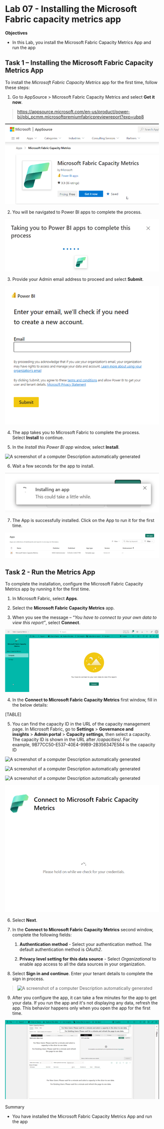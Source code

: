 # Lab 07 - Installing the Microsoft Fabric capacity metrics app

**Objectives**

- In this Lab, you install the Microsoft Fabric Capacity Metrics App and
  run the app

## Task 1 – Installing the Microsoft Fabric Capacity Metrics App

To install the *Microsoft Fabric Capacity Metrics* app for the first
time, follow these steps:

1.  Go to AppSource \> Microsoft Fabric Capacity Metrics and
    select **Get it now**.

> https://appsource.microsoft.com/en-us/product/power-bi/pbi_pcmm.microsoftpremiumfabricpreviewreport?exp=ubp8

![](./media/image1.png)

2.  You will be navigated to Power BI apps to complete the process.

![](./media/image2.png)

3.  Provide your Admin email address to proceed and select **Submit**.

![](./media/image3.png)

4.  The app takes you to Microsoft Fabric to complete the process.
    Select **Install** to continue.

5.  In the *Install this Power BI app* window, select **Install**.

![A screenshot of a computer Description automatically
generated](./media/image4.png)

6.  Wait a few seconds for the app to install.

![](./media/image5.png)

7.  The App is successfully installed. Click on the App to run it for
    the first time.

![](./media/image6.png)

## Task 2 - Run the Metrics App

To complete the installation, configure the Microsoft Fabric Capacity
Metrics app by running it for the first time.

1.  In Microsoft Fabric, select **Apps**.

2.  Select the **Microsoft Fabric Capacity Metrics** app.

3.  When you see the message – “*You have to connect to your own data to
    view this report”*, select **Connect**.

![](./media/image7.png)

4.  In the **Connect to Microsoft Fabric Capacity Metrics** first
    window, fill in the below details:

[TABLE]

5.  You can find the capacity ID in the URL of the capacity management
    page. In Microsoft Fabric, go to **Settings** \> **Governance and
    insights** \> **Admin portal** \> **Capacity settings**, then select
    a capacity. The capacity ID is shown in the URL
    after */capacities/*. For
    example, 9B77CC50-E537-40E4-99B9-2B356347E584 is the capacity ID

![A screenshot of a computer Description automatically
generated](./media/image8.png)

![A screenshot of a computer Description automatically
generated](./media/image9.png)

![A screenshot of a computer Description automatically
generated](./media/image10.png)

![](./media/image11.png)

6.  Select **Next**.

7.  In the **Connect to Microsoft Fabric Capacity Metrics** second
    window, complete the following fields:

    1.  **Authentication method** - Select your authentication method.
        The default authentication method is *OAuth2*.

    2.  **Privacy level setting for this data source** -
        Select *Organizational* to enable app access to all the data
        sources in your organization.

8.  Select **Sign in and continue**. Enter your tenant details to
    complete the sign in process.

> ![A screenshot of a computer Description automatically
> generated](./media/image12.png)

9.  After you configure the app, it can take a few minutes for the app
    to get your data. If you run the app and it's not displaying any
    data, refresh the app. This behavior happens only when you open the
    app for the first time.

![](./media/image13.png)

Summary

- You have installed the Microsoft Fabric Capacity Metrics App and run
  the app
